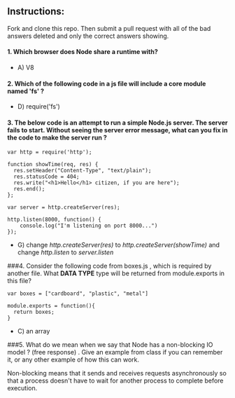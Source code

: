 ## Instructions: 
Fork and clone this repo.  Then submit a pull request with all of the bad answers deleted and only the correct answers showing. 

#### 1.  Which browser does Node share a runtime with? 
* A) V8

#### 2.  Which of the following code in a js file will include a core module named 'fs' ? 
* D) require('fs')


#### 3.  The below code is an attempt to run a simple Node.js server. The server fails to start. Without seeing the server error message, what can you fix in the code to make the server run ? 

```
var http = require('http');

function showTime(req, res) {
  res.setHeader("Content-Type", "text/plain");
  res.statusCode = 404;
  res.write("<h1>Hello</h1> citizen, if you are here");
  res.end();
};

var server = http.createServer(res);

http.listen(8000, function() {
	console.log("I'm listening on port 8000...")
});

```
* G) change *http.createServer(res)* to  *http.createServer(showTime)* and change *http.listen* to *server.listen*


###4. Consider the following code from boxes.js , which is required by another file.  What **DATA TYPE** type will be returned from module.exports in this file? 
```
var boxes = ["cardboard", "plastic", "metal"]

module.exports = function(){
  return boxes;
}

```

* C) an array


###5. What do we mean when we say that Node has a non-blocking IO model ?  (free response) . Give an example from class if you can remember it, or any other example of how this can work. 

Non-blocking means that it sends and receives requests asynchronously so that a process doesn't have to wait for another process to complete before execution.

